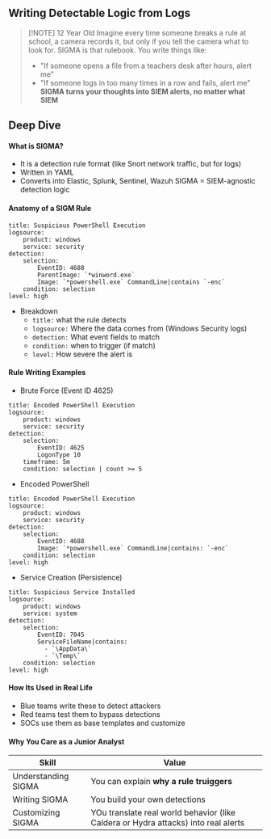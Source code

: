  ## Writing Detectable Logic from Logs

> [!NOTE] 12 Year Old
> Imagine every time someone breaks a rule at school, a camera records it, but only if you tell the camera what to look for. SIGMA is that rulebook.
> You write things like:
> - "If someone opens a file from a teachers desk after hours, alert me"
> - "If someone logs in too many times in a row and fails, alert me"
> **SIGMA turns your thoughts into SIEM alerts, no matter what SIEM**
## Deep Dive
#### What is SIGMA?
- It is a detection rule format (like Snort network traffic, but for logs)
- Written in YAML
- Converts into Elastic, Splunk, Sentinel, Wazuh
SIGMA = SIEM-agnostic detection logic
#### Anatomy of a SIGM Rule
```
title: Suspicious PowerShell Execution
logsource:
	product: windows
	service: security
detection:
	selection:
		EventID: 4688
		ParentImage: `*winword.exe`
		Image: `*powershell.exe` CommandLine|contains `-enc`
	condition: selection
level: high
```
- Breakdown
	- `title:` what the rule detects
	- `logsource:` Where the data comes from (Windows Security logs)
	- `detection:` What event fields to match
	- `condition:` when to trigger (if match)
	- `level:` How severe the alert is
#### Rule Writing Examples
- Brute Force (Event ID 4625)
```
title: Encoded PowerShell Execution
logsource:
	product: windows
	service: security
detection:
	selection:
		EventID: 4625
		LogonType 10
	timeframe: 5m
	condition: selection | count >= 5
```
- Encoded PowerShell
```
title: Encoded PowerShell Execution
logsource:
	product: windows
	service: security
detection:
	selection:
		EventID: 4688
		Image: `*powershell.exe` CommandLine|contains: `-enc`
	condition: selection
level: high
```
- Service Creation (Persistence)
```
title: Suspicious Service Installed
logsource:
	product: windows
	service: system
detection:
	selection:
		EventID: 7045
		ServiceFileName|contains:
		  - `\AppData\`
		  - `\Temp\`
	condition: selection
level: high
```
#### How Its Used in Real Life
- Blue teams write these to detect attackers
- Red teams test them to bypass detections
- SOCs use them as base templates and customize
#### Why You Care as a Junior Analyst

| Skill               | Value                                                                              |
| ------------------- | ---------------------------------------------------------------------------------- |
| Understanding SIGMA | You can explain **why a rule truiggers**                                           |
| Writing SIGMA       | You build your own detections                                                      |
| Customizing SIGMA   | YOu translate real world behavior (like Caldera or Hydra attacks) into real alerts |
